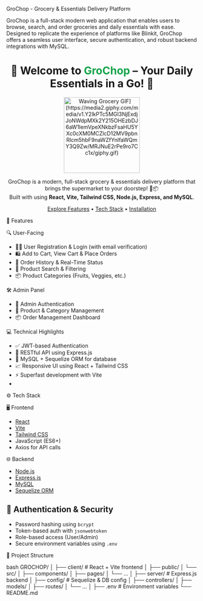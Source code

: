 GroChop - Grocery & Essentials Delivery Platform

GroChop is a full-stack modern web application that enables users to browse, search, and order groceries and daily essentials with ease. Designed to replicate the experience of platforms like Blinkit, GroChop offers a seamless user interface, secure authentication, and robust backend integrations with MySQL.
<h1 align="center">
  👋 Welcome to <span style="color:#16a34a;">GroChop</span> – Your Daily Essentials in a Go! 🛒
</h1>

<p align="center">
  <img src="[https://media.giphy.com/media/3o7aD2saalBwwftBIY/giphy.gif" width="200" alt="Waving Grocery GIF](https://media2.giphy.com/media/v1.Y2lkPTc5MGI3NjExdjJoNWdpMXk2Y215OHEzbDJ6aW1lemVpeXNkbzFsaHU5YXc0cXM0MCZlcD12MV9pbnRlcm5hbF9naWZfYnlfaWQmY3Q9Zw/MRJNuE2rPe9ro7Cc1x/giphy.gif)" />
</p>

<p align="center">
  GroChop is a modern, full-stack grocery & essentials delivery platform that brings the supermarket to your doorstep! 🚪📦 <br />
  Built with using <strong>React, Vite, Tailwind CSS, Node.js, Express, and MySQL</strong>.
</p>

<p align="center">
  <a href="#🚀-features">Explore Features</a> • 
  <a href="#🛠️-tech-stack">Tech Stack</a> • 
  <a href="#📦-installation">Installation</a>
</p>

🚀 Features

 🔍 User-Facing
- 🧑‍💼 User Registration & Login (with email verification)
- 🛍️ Add to Cart, View Cart & Place Orders
- 🧾 Order History & Real-Time Status
- 🔎 Product Search & Filtering
- 📦 Product Categories (Fruits, Veggies, etc.)

🛠️ Admin Panel
- 👤 Admin Authentication
- 📂 Product & Category Management
- 📦 Order Management Dashboard

 💻 Technical Highlights
- ✅ JWT-based Authentication
- 📡 RESTful API using Express.js
- 💾 MySQL + Sequelize ORM for database
- 📈 Responsive UI using React + Tailwind CSS
- ⚡ Superfast development with Vite
- 

 ⚙️ Tech Stack

 🖥️ Frontend
- [React](https://reactjs.org/)
- [Vite](https://vitejs.dev/)
- [Tailwind CSS](https://tailwindcss.com/)
- JavaScript (ES6+)
- Axios for API calls

🌐 Backend
- [Node.js](https://nodejs.org/)
- [Express.js](https://expressjs.com/)
- [MySQL](https://www.mysql.com/)
- [Sequelize ORM](https://sequelize.org/)


## 🔐 Authentication & Security
- Password hashing using `bcrypt`
- Token-based auth with `jsonwebtoken`
- Role-based access (User/Admin)
- Secure environment variables using `.env`


 📁 Project Structure

bash
GROCHOP/
│
├── client/                 # React + Vite frontend
│   ├── public/
│   └── src/
│       ├── components/
│       ├── pages/
│       └── ...
│
├── server/                 # Express.js backend
│   ├── config/             # Sequelize & DB config
│   ├── controllers/
│   ├── models/
│   ├── routes/
│   └── ...
│
├── .env                   # Environment variables
└── README.md

